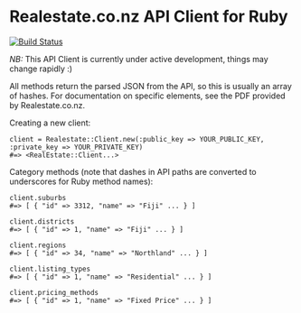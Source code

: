 Realestate.co.nz API Client for Ruby
====================================

[![Build Status](https://secure.travis-ci.org/nikz/realestate-ruby.png)](http://travis-ci.org/nikz/realestate-ruby)

*NB:* This API Client is currently under active development, things may change rapidly :)

All methods return the parsed JSON from the API, so this is usually an array of hashes. For documentation on
specific elements, see the PDF provided by Realestate.co.nz.

Creating a new client:

    client = Realestate::Client.new(:public_key => YOUR_PUBLIC_KEY, :private_key => YOUR_PRIVATE_KEY)
    #=> <RealEstate::Client...>

Category methods (note that dashes in API paths are converted to underscores for Ruby method names):

    client.suburbs
    #=> [ { "id" => 3312, "name" => "Fiji" ... } ]

    client.districts
    #=> [ { "id" => 1, "name" => "Fiji" ... } ]

    client.regions
    #=> [ { "id" => 34, "name" => "Northland" ... } ]

    client.listing_types
    #=> [ { "id" => 1, "name" => "Residential" ... } ]

    client.pricing_methods
    #=> [ { "id" => 1, "name" => "Fixed Price" ... } ]